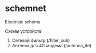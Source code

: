 # schemnet
Electrical schems

Схемы устройств
1. Сетевой фильтр (/filter_cub)
2. Антенна для 4G модема (/antenna_lte)

